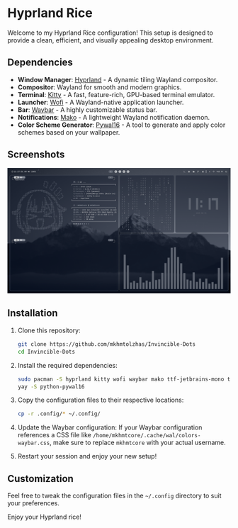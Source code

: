 # Hyprland Rice

Welcome to my Hyprland Rice configuration! This setup is designed to provide a clean, efficient, and visually appealing desktop environment.

## Dependencies

- **Window Manager**: [Hyprland](https://github.com/hyprwm/Hyprland) - A dynamic tiling Wayland compositor.
- **Compositor**: Wayland for smooth and modern graphics.
- **Terminal**: [Kitty](https://sw.kovidgoyal.net/kitty/) - A fast, feature-rich, GPU-based terminal emulator.
- **Launcher**: [Wofi](https://hg.sr.ht/~scoopta/wofi) - A Wayland-native application launcher.
- **Bar**: [Waybar](https://github.com/Alexays/Waybar) - A highly customizable status bar.
- **Notifications**: [Mako](https://github.com/emersion/mako) - A lightweight Wayland notification daemon.
- **Color Scheme Generator**: [Pywal16](https://github.com/adi1090x/pywal16) - A tool to generate and apply color schemes based on your wallpaper.

## Screenshots

![Desktop Screenshot](.config/screen/image.png)

## Installation

1. Clone this repository:
    ```bash
    git clone https://github.com/mkhmtolzhas/Invincible-Dots
    cd Invincible-Dots
    ```

2. Install the required dependencies:
    ```bash
    sudo pacman -S hyprland kitty wofi waybar mako ttf-jetbrains-mono ttf-jetbrains-mono-nerd
    yay -S python-pywal16
    ```

3. Copy the configuration files to their respective locations:
    ```bash
    cp -r .config/* ~/.config/
    ```

4. Update the Waybar configuration:
    If your Waybar configuration references a CSS file like `/home/mkhmtcore/.cache/wal/colors-waybar.css`, make sure to replace `mkhmtcore` with your actual username.

5. Restart your session and enjoy your new setup!

## Customization

Feel free to tweak the configuration files in the `~/.config` directory to suit your preferences.

Enjoy your Hyprland rice!
